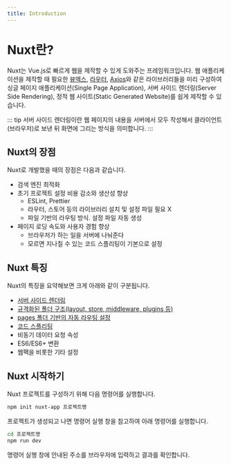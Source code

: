 ```yaml
---
title: Introduction
---
```


# Nuxt란?

Nuxt는 Vue.js로 빠르게 웹을 제작할 수 있게 도와주는 프레임워크입니다. 웹 애플리케이션을 제작할 때 필요한 [뷰엑스](/vuex/concept.html), [라우터](/vue/router.html), [Axios](/vue/axios.html)와 같은 라이브러리들을 미리 구성하여 싱글 페이지 애플리케이션(Single Page Application), 서버 사이드 렌더링(Server Side Rendering), 정적 웹 사이트(Static Generated Website)를 쉽게 제작할 수 있습니다.

::: tip
서버 사이드 렌더링이란 웹 페이지의 내용을 서버에서 모두 작성해서 클라이언트(브라우저)로 보낸 뒤 화면에 그리는 방식을 의미합니다.
:::

## Nuxt의 장점

Nuxt로 개발했을 때의 장점은 다음과 같습니다.

- 검색 엔진 최적화
- 초기 프로젝트 설정 비용 감소와 생산성 향상
  - ESLint, Prettier
  - 라우터, 스토어 등의 라이브러리 설치 및 설정 파일 필요 X
  - 파일 기반의 라우팅 방식. 설정 파일 자동 생성
- 페이지 로딩 속도와 사용자 경험 향상
  - 브라우저가 하는 일을 서버에 나눠준다
  - 모르면 지나칠 수 있는 코드 스플리팅이 기본으로 설정

## Nuxt 특징

Nuxt의 특징을 요약해보면 크게 아래와 같이 구분됩니다.

<!-- TODO: 관련 글 완성 되면 아래와 같이 하나씩 링크 연결 -->
<!-- - [서버 사이드 렌더링](./ssr.md)
- [규격화된 폴더 구조(layout, store, middleware, plugins 등)](./folder-structure.md)
- [pages 폴더 기반의 자동 라우팅 설정](./automatic-routing.md)
- [코드 스플리팅](../advanced/code-splitting.md)
- [비동기 데이터 요청 속성](./data-fetching.md)
- ES6/ES6+ 변환
- 웹팩을 비롯한 기타 설정 -->

- [서버 사이드 렌더링](./ssr.md)
- [규격화된 폴더 구조(layout, store, middleware, plugins 등)](./folder-structure.md)
- [pages 폴더 기반의 자동 라우팅 설정](./automatic-routing.md)
- [코드 스플리팅](../advanced/code-splitting.md)
- 비동기 데이터 요청 속성
- ES6/ES6+ 변환
- 웹팩을 비롯한 기타 설정

## Nuxt 시작하기

Nuxt 프로젝트를 구성하기 위해 다음 명령어를 실행합니다.

```bash
npm init nuxt-app 프로젝트명
```

프로젝트가 생성되고 나면 명령어 실행 창을 참고하여 아래 명령어를 실행합니다.

```bash
cd 프로젝트명
npm run dev
```

명령어 실행 창에 안내된 주소를 브라우저에 입력하고 결과를 확인합니다.